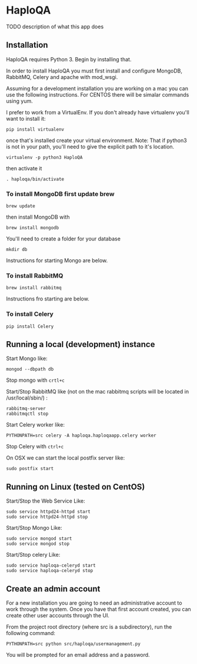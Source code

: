 # HaploQA

TODO description of what this app does

## Installation

HaploQA requires Python 3.  Begin by installing that.

In order to install HaploQA you must first install and configure MongoDB, RabbitMQ, Celery and apache with mod_wsgi.

Assuming for a development installation you are working on a mac you can use the following instructions.  For CENTOS there will be simalar commands using yum.

I prefer to work from a VirtualEnv.  If you don't already have virtualenv you'll want to install it:

    pip install virtualenv
    
once that's installed create your virtual environment.  Note: That if python3 is not in your path, you'll need to give the explicit path to it's location.

    virtualenv -p python3 HaploQA
    
then activate it

    . haploqa/bin/activate
    
### To install MongoDB first update brew

    brew update
    
then install MongoDB with

    brew install mongodb
    
You'll need to create a folder for your database

    mkdir db
    
Instructions for starting Mongo are below.

### To install RabbitMQ

    brew install rabbitmq
    
Instructions fro starting are below.

### To install Celery

    pip install Celery



## Running a local (development) instance

Start Mongo like:

    mongod --dbpath db

Stop mongo with `crtl+c`

Start/Stop RabbitMQ like (not on the mac rabbitmq scripts will be located in /usr/local/sbin/) :

    rabbitmq-server
    rabbitmqctl stop

Start Celery worker like:

    PYTHONPATH=src celery -A haploqa.haploqaapp.celery worker

Stop Celery with `ctrl+c`

On OSX we can start the local postfix server like:

    sudo postfix start

## Running on Linux (tested on CentOS)

Start/Stop the Web Service Like:

    sudo service httpd24-httpd start
    sudo service httpd24-httpd stop

Start/Stop Mongo Like:

    sudo service mongod start
    sudo service mongod stop

Start/Stop celery Like:

    sudo service haploqa-celeryd start
    sudo service haploqa-celeryd stop

## Create an admin account

For a new installation you are going to need an administrative account to work through the system.  Once you have that first account created, you can create other user accounts through the UI.  

From the project root directory (where src is a subdirectory), run the following command:

    PYTHONPATH=src python src/haploqa/usermanagement.py
    
You will be prompted for an email address and a password.